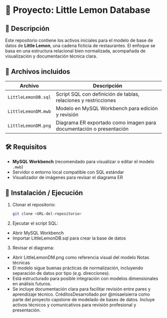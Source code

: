 # 🍋 Proyecto: Little Lemon Database

## 🧩 Descripción
Este repositorio contiene los activos iniciales para el modelo de base de datos de **Little Lemon**, una cadena ficticia de restaurantes. El enfoque se basa en una estructura relacional bien normalizada, acompañada de visualización y documentación técnica clara.

## 📂 Archivos incluidos

| Archivo              | Descripción                                                           |
|----------------------|-----------------------------------------------------------------------|
| `LittleLemonDB.sql`  | Script SQL con definición de tablas, relaciones y restricciones       |
| `LittleLemonDM.mwb`  | Modelo en MySQL Workbench para edición y revisión                     |
| `LittleLemonDM.png`  | Diagrama ER exportado como imagen para documentación o presentación   |

## 🛠️ Requisitos

- **MySQL Workbench** (recomendado para visualizar o editar el modelo `.mwb`)
- Servidor o entorno local compatible con SQL estándar
- Visualizador de imágenes para revisar el diagrama ER

## 🚀 Instalación / Ejecución

1. Clonar el repositorio:
   ```bash
   git clone <URL-del-repositorio>
2. Ejecutar el script SQL:
- Abrir MySQL Workbench
- Importar LittleLemonDB.sql para crear la base de datos
3. Revisar el diagrama:
- Abrir LittleLemonDM.png como referencia visual del modelo
Notas técnicas
- El modelo sigue buenas prácticas de normalización, incluyendo separación de datos por tipo (e.g. direcciones).
- Está estructurado para posible integración con modelos dimensionales en análisis futuros.
- Se incluye documentación clara para facilitar revisión entre pares y aprendizaje técnico.
CréditosDesarrollado por @misaelsierra como parte del proyecto capstone de modelado de bases de datos.
Incluye activos técnicos y comunicativos para revisión profesional y presentación.

